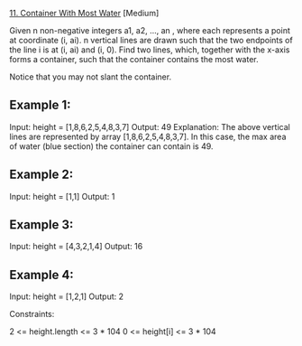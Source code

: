 [11. Container With Most Water](https://leetcode.com/problems/container-with-most-water/) [Medium]


Given n non-negative integers a1, a2, ..., an , where each represents a point at coordinate (i, ai). n vertical lines are drawn such that the two endpoints of the line i is at (i, ai) and (i, 0). Find two lines, which, together with the x-axis forms a container, such that the container contains the most water.

Notice that you may not slant the container.



## Example 1:
Input: height = [1,8,6,2,5,4,8,3,7]
Output: 49
Explanation: The above vertical lines are represented by array [1,8,6,2,5,4,8,3,7]. In this case, the max area of water (blue section) the container can contain is 49.

## Example 2:
Input: height = [1,1]
Output: 1

## Example 3:
Input: height = [4,3,2,1,4]
Output: 16

## Example 4:
Input: height = [1,2,1]
Output: 2


Constraints:

2 <= height.length <= 3 * 104
0 <= height[i] <= 3 * 104